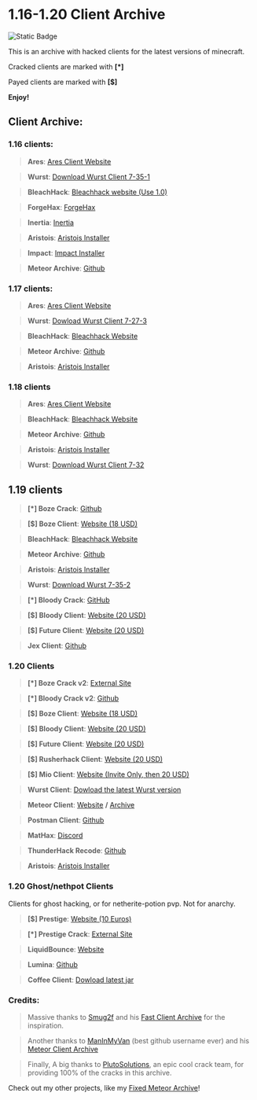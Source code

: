 # 1.16-1.20 Client Archive

![Static Badge](https://img.shields.io/badge/Made%20By%20-%20Wizard_11%20-%20purple)

This is an archive with hacked clients for the latest versions of minecraft. 

Cracked clients are marked with **[*]**

Payed clients are marked with **[$]**

**Enjoy!**

## Client Archive:

### 1.16 clients:

> **Ares**: [Ares Client Website](https://aresclient.org/download)

> **Wurst**: [Download Wurst Client 7-35-1](https://www.wurstclient.net/updates/wurst-7-35-1/)

> **BleachHack**: [Bleachhack website (Use 1.0)](https://bleachhack.org/downloads.html)

> **ForgeHax**: [ForgeHax](https://github.com/fr1kin/ForgeHax)

> **Inertia**: [Inertia](https://inertiaclient.com/)

> **Aristois**: [Aristois Installer](https://aristois.net/)

> **Impact**: [Impact Installer](https://impactclient.net/)

> **Meteor Archive**: [Github](https://github.com/ManInMyVan/meteor-archive)

### 1.17 clients:

> **Ares**: [Ares Client Website](https://aresclient.org/download)

> **Wurst**: [Dowload Wurst Client 7-27-3](https://www.wurstclient.net/updates/wurst-7-27-3/)

> **BleachHack**: [Bleachhack Website](https://bleachhack.org/)

> **Meteor Archive**: [Github](https://github.com/ManInMyVan/meteor-archive)

> **Aristois**: [Aristois Installer](https://aristois.net/)

### 1.18 clients

> **Ares**: [Ares Client Website](https://aresclient.org/download)

> **BleachHack**: [Bleachhack Website](https://bleachhack.org/)

> **Meteor Archive**: [Github](https://github.com/ManInMyVan/meteor-archive)

> **Aristois**: [Aristois Installer](https://aristois.net/)

> **Wurst**: [Download Wurst Client 7-32](https://www.wurstclient.net/updates/wurst-7-32)

## 1.19 clients

> **[*] Boze Crack**: [Github](https://github.com/PlutoSolutions/Boze)

> **[$] Boze Client**: [Website (18 USD)](https://boze.dev/)

> **BleachHack**: [Bleachhack Website](https://bleachhack.org/)

> **Meteor Archive**: [Github](https://github.com/ManInMyVan/meteor-archive)

> **Aristois**: [Aristois Installer](https://aristois.net/)

> **Wurst**: [Download Wurst 7-35-2](https://www.wurstclient.net/updates/wurst-7-35-2)

> **[*] Bloody Crack**: [GitHub](https://github.com/PlutoSolutions/BloodyClient)

> **[$] Bloody Client**: [Website (20 USD)](https://bloody-client.site/)

> **[$] Future Client**: [Website (20 USD)](https://www.futureclient.net/)

> **Jex Client**: [Github](https://github.com/DustinRepo/JexClient)

### 1.20 Clients

> **[*] Boze Crack v2**: [External Site](https://crystalpvp.ru/bozeupdate/)

> **[*] Bloody Crack v2**: [Github](https://github.com/PlutoSolutions/BLOODYCLIENT1.0.0)

> **[$] Boze Client**: [Website (18 USD)](https://boze.dev/)

> **[$] Bloody Client**: [Website (20 USD)](https://bloody-client.site/)

> **[$] Future Client**: [Website (20 USD)](https://www.futureclient.net/)

> **[$] Rusherhack Client**: [Website (20 USD)](https://rusherhack.org/)

> **[$] Mio Client**: [Website (Invite Only, then 20 USD)](https://www.mioclient.me/)

> **Wurst Client**: [Dowload the latest Wurst version](https://www.wurstclient.net/download/)

> **Meteor Client**: [Website](https://meteorclient.com/) **/** [Archive](https://github.com/ManInMyVan/meteor-archive)

> **Postman Client**: [Github](https://github.com/srgantmoomoo/postman?tab=readme-ov-file)

> **MatHax**: [Discord](https://discord.gg/qKDty6yzKw)

> **ThunderHack Recode**: [Github](https://github.com/Pan4ur/ThunderHack-Recode)

> **Aristois**: [Aristois Installer](https://aristois.net/)

### 1.20 Ghost/nethpot Clients

Clients for ghost hacking, or for netherite-potion pvp. Not for anarchy.

> **[$] Prestige**: [Website (10 Euros)](https://prestigeclient.vip/)

> **[*] Prestige Crack**: [External Site](https://crystalpvp.ru/prestige)

> **LiquidBounce**: [Website](https://liquidbounce.net/download)

> **Lumina**: [Github](https://github.com/LuminaDevelopment/LuminaClient)

> **Coffee Client**: [Dowload latest jar](https://github.com/Coffee-Client/Coffee/tree/master/bin)

### Credits: 

> Massive thanks to [Smug2f](https://github.com/Smug2f) and his [Fast Client Archive](https://github.com/Smug2f/Fast-Client-Archive) for the inspiration.

> Another thanks to [ManInMyVan](https://github.com/ManInMyVan) (best github username ever) and his [Meteor Client Archive](https://github.com/ManInMyVan/meteor-archive)

> Finally, A big thanks to [PlutoSolutions](https://github.com/PlutoSolutions), an epic cool crack team, for providing 100% of the cracks in this archive.


Check out my other projects, like my [Fixed Meteor Archive](https://github.com/AGENTISNUM1/meteor-future)!
